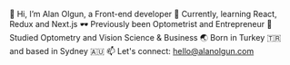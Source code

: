 👋 Hi, I’m Alan Olgun, a Front-end developer
🌱 Currently, learning React, Redux and Next.js
🕶 Previously been Optometrist and Entrepreneur 
🥇 Studied Optometry and Vision Science & Business 
🌏 Born in Turkey 🇹🇷 and based ​in Sydney 🇦🇺
📫 Let's connect: hello@alanolgun.com
